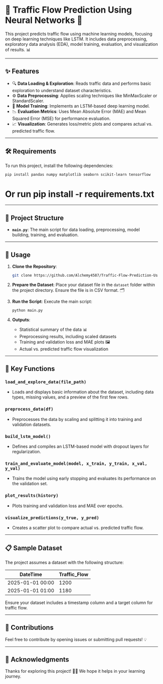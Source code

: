 # 🚦 Traffic Flow Prediction Using Neural Networks 🧠

This project predicts traffic flow using machine learning models, focusing on deep learning techniques like LSTM. It includes data preprocessing, exploratory data analysis (EDA), model training, evaluation, and visualization of results. 📊

---

## ✨ Features

- 🔍 **Data Loading & Exploration**: Reads traffic data and performs basic exploration to understand dataset characteristics.
- ⚙️ **Data Preprocessing**: Applies scaling techniques like MinMaxScaler or StandardScaler.
- 🧩 **Model Training**: Implements an LSTM-based deep learning model.
- 📉 **Evaluation Metrics**: Uses Mean Absolute Error (MAE) and Mean Squared Error (MSE) for performance evaluation.
- 📈 **Visualization**: Generates loss/metric plots and compares actual vs. predicted traffic flow.

---

## 🛠️ Requirements

To run this project, install the following dependencies:

```bash
pip install pandas numpy matplotlib seaborn scikit-learn tensorflow 
```
# Or run pip install -r requirements.txt

---

## 📂 Project Structure

- **`main.py`**: The main script for data loading, preprocessing, model building, training, and evaluation.

---

## 🚀 Usage

1. **Clone the Repository**:
   ```bash
   git clone https://github.com/Alchemy4587/Traffic-Flow-Prediction-Using-Neural-Networks-Lab-5-
   ```

2. **Prepare the Dataset**:
   Place your dataset file in the `dataset` folder within the project directory. Ensure the file is in CSV format. 🗂️

3. **Run the Script**:
   Execute the main script:
   ```bash
   python main.py
   ```

4. **Outputs**:
   - Statistical summary of the data 📊
   - Preprocessing results, including scaled datasets
   - Training and validation loss and MAE plots 🖼️
   - Actual vs. predicted traffic flow visualization

---

## 🔑 Key Functions

### `load_and_explore_data(file_path)`
- Loads and displays basic information about the dataset, including data types, missing values, and a preview of the first few rows.

### `preprocess_data(df)`
- Preprocesses the data by scaling and splitting it into training and validation datasets.

### `build_lstm_model()`
- Defines and compiles an LSTM-based model with dropout layers for regularization.

### `train_and_evaluate_model(model, x_train, y_train, x_val, y_val)`
- Trains the model using early stopping and evaluates its performance on the validation set.

### `plot_results(history)`
- Plots training and validation loss and MAE over epochs.

### `visualize_predictions(y_true, y_pred)`
- Creates a scatter plot to compare actual vs. predicted traffic flow.

---

## 📋 Sample Dataset
The project assumes a dataset with the following structure:

| DateTime          | Traffic_Flow |
|-------------------|--------------|
| 2025-01-01 00:00 | 1200         |
| 2025-01-01 01:00 | 1180         |

Ensure your dataset includes a timestamp column and a target column for traffic flow.

---

## 🤝 Contributions

Feel free to contribute by opening issues or submitting pull requests! 💡

---

## 🎉 Acknowledgments

Thanks for exploring this project! 🚦🧠 We hope it helps in your learning journey.
```
